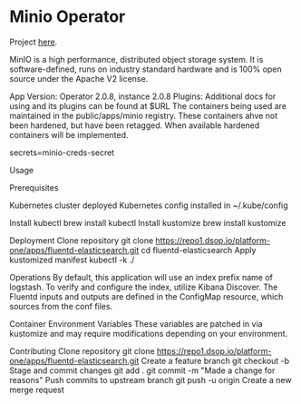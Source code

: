 # Minio Operator

Project [here](https://github.com/minio/minio-operator).

MinIO is a high performance, distributed object storage system. It is software-defined, runs on industry standard hardware and is 100% open source under the Apache V2 license.

App Version: Operator 2.0.8, instance 2.0.8
Plugins: 
Additional docs for using  and its plugins can be found at $URL
The containers being used are maintained in the public/apps/minio registry.  These containers ahve not been hardened, but have been retagged.  When available hardened containers will be implemented.

secrets=minio-creds-secret

Usage

Prerequisites

Kubernetes cluster deployed
Kubernetes config installed in ~/.kube/config




Install kubectl
brew install kubectl
Install kustomize
brew install kustomize

Deployment
Clone repository
git clone https://repo1.dsop.io/platform-one/apps/fluentd-elasticsearch.git
cd fluentd-elasticsearch
Apply kustomized manifest
kubectl -k ./

Operations
By default, this application will use an index prefix name of logstash. To verify and configure the
index, utilize Kibana Discover.
The Fluentd inputs and outputs are defined in the ConfigMap resource, which sources from the conf files.

Container Environment Variables
These variables are patched in via kustomize and may require modifications depending on your
environment.






Contributing
Clone repository
git clone https://repo1.dsop.io/platform-one/apps/fluentd-elasticsearch.git
Create a feature branch
git checkout -b <branch>
Stage and commit changes
git add .
git commit -m "Made a change for reasons"
Push commits to upstream branch
git push -u origin <branch>
Create a new merge request